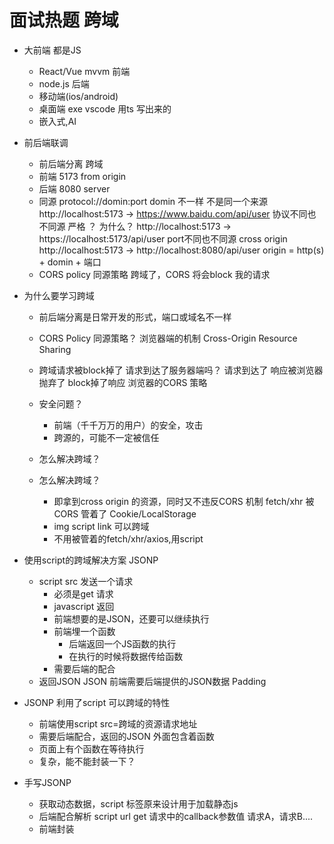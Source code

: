 # 面试热题 跨域

- 大前端 都是JS
    - React/Vue mvvm 前端
    - node.js 后端
    - 移动端(ios/android)
    - 桌面端 exe vscode 用ts 写出来的
    - 嵌入式,AI


- 前后端联调
    - 前后端分离 跨域
    - 前端 5173
        from origin
    - 后端 8080
        server 
    - 同源
        protocol://domin:port
        domin 不一样 不是同一个来源
        http://localhost:5173 -> https://www.baidu.com/api/user
        协议不同也不同源 严格 ？ 为什么？
        http://localhost:5173 -> https://localhost:5173/api/user
        port不同也不同源 cross origin
        http://localhost:5173 -> http://localhost:8080/api/user
        origin = http(s) + domin + 端口
    - CORS policy 同源策略
        跨域了，CORS 将会block 我的请求

- 为什么要学习跨域
    - 前后端分离是日常开发的形式，端口或域名不一样
    - CORS Policy 同源策略？
        浏览器端的机制
        Cross-Origin Resource Sharing

    - 跨域请求被block掉了
        请求到达了服务器端吗？
        请求到达了
        响应被浏览器抛弃了 block掉了响应
        浏览器的CORS 策略
    - 安全问题？
        - 前端（千千万万的用户）的安全，攻击
        - 跨源的，可能不一定被信任
    - 怎么解决跨域？

    - 怎么解决跨域？
        - 即拿到cross origin 的资源，同时又不违反CORS 机制
        fetch/xhr 被 CORS 管着了 
        Cookie/LocalStorage 
        - img script link 可以跨域
        - 不用被管着的fetch/xhr/axios,用script

- 使用script的跨域解决方案 JSONP
    - script src 发送一个请求 
        - 必须是get 请求
        - javascript 返回
        - 前端想要的是JSON，还要可以继续执行
        - 前端埋一个函数
            - 后端返回一个JS函数的执行
            - 在执行的时候将数据传给函数
        - 需要后端的配合 
    - 返回JSON 
    JSON 前端需要后端提供的JSON数据
    Padding

- JSONP 利用了script 可以跨域的特性
    - 前端使用script src=跨域的资源请求地址
    - 需要后端配合，返回的JSON 外面包含着函数
    - 页面上有个函数在等待执行
    - 复杂，能不能封装一下？

- 手写JSONP 
    - 获取动态数据，script 标签原来设计用于加载静态js
    - 后端配合解析 script url get 请求中的callback参数值
    请求A，请求B....
    - 前端封装
        
